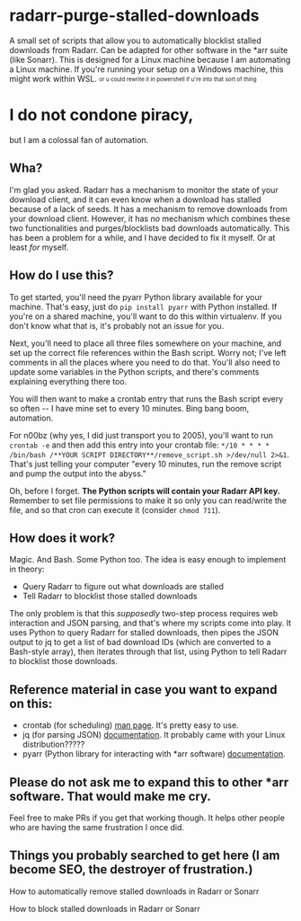 # radarr-purge-stalled-downloads
A small set of scripts that allow you to automatically blocklist stalled downloads from Radarr. Can be adapted for other software in the *arr suite (like Sonarr).
This is designed for a Linux machine because I am automating a Linux machine. If you're running your setup on a Windows machine, this might work within WSL. <sub><sup>or u could rewrite it in powershell if u're into that sort of thing</sup></sub>

# I do not condone piracy,
but I am a colossal fan of automation.

## Wha?
I'm glad you asked. Radarr has a mechanism to monitor the state of your download client, and it can even know when a download has stalled because of a lack of seeds. It has a mechanism to remove downloads from your download client. However, it has *no* mechanism which combines these two functionalities and purges/blocklists bad downloads automatically. This has been a problem for a while, and I have decided to fix it myself. Or at least *for* myself.

## How do I use this?
To get started, you'll need the pyarr Python library available for your machine.
That's easy, just do `pip install pyarr` with Python installed. If you're on a shared machine, you'll want to do this within virtualenv. If you don't know what that is, it's probably not an issue for you.

Next, you'll need to place all three files somewhere on your machine, and set up the correct file references within the Bash script. Worry not; I've left comments in all the places where you need to do that. You'll also need to update some variables in the Python scripts, and there's comments explaining everything there too.

You will then want to make a crontab entry that runs the Bash script every so often -- I have mine set to every 10 minutes. Bing bang boom, automation.

For n00bz (why yes, I did just transport you to 2005), you'll want to run `crontab -e` and then add this entry into your crontab file: `*/10 * * * * /bin/bash /**YOUR SCRIPT DIRECTORY**/remove_script.sh >/dev/null 2>&1`. That's just telling your computer "every 10 minutes, run the remove script and pump the output into the abyss."

Oh, before I forget. **The Python scripts will contain your Radarr API key.** Remember to set file permissions to make it so only you can read/write the file, and so that cron can execute it (consider `chmod 711`).

## How does it work?
Magic. And Bash. Some Python too. The idea is easy enough to implement in theory:
- Query Radarr to figure out what downloads are stalled
- Tell Radarr to blocklist those stalled downloads

<!-- -->

The only problem is that this *supposedly* two-step process requires web interaction and JSON parsing, and that's where my scripts come into play. It uses Python to query Radarr for stalled downloads, then pipes the JSON output to jq to get a list of bad download IDs (which are converted to a Bash-style array), then iterates through that list, using Python to tell Radarr to blocklist those downloads.

## Reference material in case you want to expand on this:
- crontab (for scheduling) [man page](https://www.man7.org/linux/man-pages/man5/crontab.5.html). It's pretty easy to use.
- jq (for parsing JSON) [documentation](https://jqlang.github.io/jq/). It probably came with your Linux distribution?????
- pyarr (Python library for interacting with *arr software) [documentation](https://pypi.org/project/pyarr/).

## Please do not ask me to expand this to other *arr software. That would make me cry.
Feel free to make PRs if you get that working though. It helps other people who are having the same frustration I once did.

## Things you probably searched to get here (I am become SEO, the destroyer of frustration.)
How to automatically remove stalled downloads in Radarr or Sonarr

How to block stalled downloads in Radarr or Sonarr
